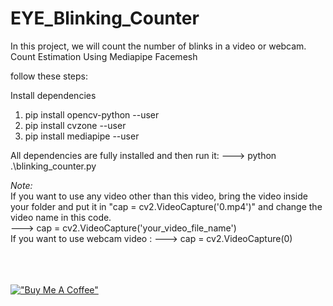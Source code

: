 # EYE_Blinking_Counter

In this project, we will count the number of blinks in a video or webcam. Count Estimation Using Mediapipe Facemesh

follow these steps:

Install dependencies

01. pip install opencv-python --user
02. pip install cvzone --user
03. pip install mediapipe --user

All dependencies are fully installed and then run it: ---> 
python .\blinking_counter.py


*Note:* <br>
If you want to use any video other than this video, 
bring the video inside your folder and put it in
"cap = cv2.VideoCapture('0.mp4')" and change the video name in this code. <br> ---> 
cap = cv2.VideoCapture('your_video_file_name')
<br>
If you want to use webcam video : ---> cap = cv2.VideoCapture(0)


<br><br><br>
[!["Buy Me A Coffee"](https://www.buymeacoffee.com/assets/img/custom_images/orange_img.png)](https://www.buymeacoffee.com/gbraad)
